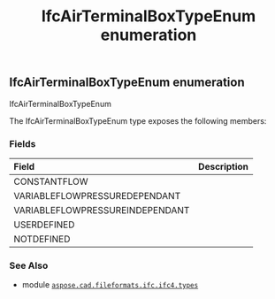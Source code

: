 ﻿---
title: IfcAirTerminalBoxTypeEnum enumeration
second_title: Aspose.CAD for Python via .NET API References
description: 
type: docs
weight: 1970
url: /python-net/aspose.cad.fileformats.ifc.ifc4.types/ifcairterminalboxtypeenum/
is_root: false
---

## IfcAirTerminalBoxTypeEnum enumeration

IfcAirTerminalBoxTypeEnum



The IfcAirTerminalBoxTypeEnum type exposes the following members:

### Fields
| Field | Description |
| :- | :- |
| CONSTANTFLOW |  |
| VARIABLEFLOWPRESSUREDEPENDANT |  |
| VARIABLEFLOWPRESSUREINDEPENDANT |  |
| USERDEFINED |  |
| NOTDEFINED |  |



### See Also
* module [`aspose.cad.fileformats.ifc.ifc4.types`](..)
